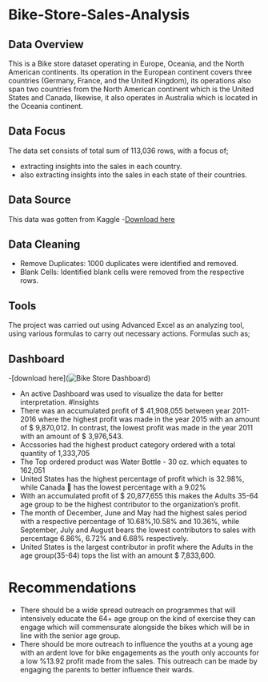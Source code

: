 # Bike-Store-Sales-Analysis
## Data Overview
This is a Bike store dataset operating in Europe, Oceania, and the North American continents. Its operation in the European continent covers three countries (Germany, France, and the United Kingdom), its operations also span two countries from the North American continent which is the United States and Canada, likewise, it also operates in Australia which is located in the Oceania continent.
## Data Focus
The data set consists of total sum of 113,036 rows, with a focus of;
- extracting insights into the sales in each country.
- also extracting insights into the sales in each state of their countries.
## Data Source
This data was gotten from Kaggle
-[Download here](https://www.kaggle.com/datasets/prepinstaprime/europe-bike-store-sales)
## Data Cleaning
- Remove Duplicates: 1000 duplicates were identified and removed.
- Blank Cells: Identified blank cells were removed from the respective rows.
## Tools
The project was carried out using Advanced Excel as an analyzing tool, using various formulas to carry out necessary actions. Formulas such as;

## Dashboard
-[download here](![Bike Store Dashboard](https://github.com/user-attachments/assets/a543b5d0-0498-40ab-a915-b73ada019b14))
- An active Dashboard was used to visualize the data for better interpretation.
#Insights
- There was an accumulated profit of $ 41,908,055 between year 2011-2016 where the highest profit was made in the year 2015 with an amount of $ 9,870,012. In contrast, the lowest profit was made in the year 2011 with an amount of $ 3,976,543.
- Accssories had the highest product category ordered with a total quantity of 1,333,705 
- The Top ordered product was Water Bottle - 30 oz. which equates to 162,051 
- United States has the highest percentage of profit which is 32.98%, while Canada 🍁 has the lowest percentage with a 9.02%
- With an accumulated profit of $ 20,877,655 this makes the Adults 35-64 age group to be the highest contributor to the organization’s profit.
- The month of December, June and May had the highest sales period with a respective percentage of 10.68%,10.58% and 10.36%, while September, July and August bears the lowest contributors to sales with percentage 6.86%, 6.72% and 6.68% respectively.
- United States is the largest contributor in profit where the Adults in the age group(35-64) tops the list with an amount  $ 7,833,600.
# Recommendations
- There should be a wide spread outreach on programmes that will intensively educate the 64+ age group on the kind of exercise they can engage which will commensurate alongside the bikes which will be in line with the senior age group.
- There should be more outreach to influence the youths at a young age with an ardent love for bike engagements as the youth only accounts for a low %13.92 profit made from the sales. This outreach can be made by engaging the parents to better influence their wards.
